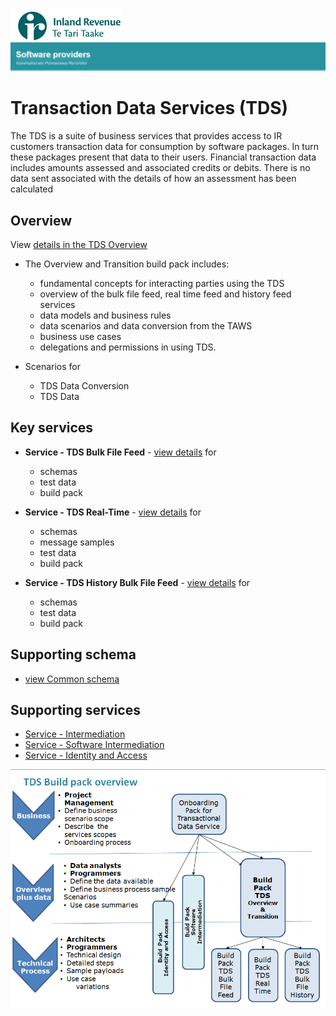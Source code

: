 ![IRD logo](../Images/IRlogo.gif)
![Software Dev](../Images/SoftwareDev.png)

Transaction Data Services (TDS) 
=======================================

The TDS is a suite of business services that provides access to IR customers transaction data for consumption by software packages.  In turn these packages present that data to their users. 
Financial transaction data includes amounts assessed and associated credits or debits.  There is no data sent associated with the details of how an assessment has been calculated

Overview
-------------

View [details in the TDS Overview](TDS%20Overview%20and%20Transition/Latest)

* The Overview and Transition build pack includes: 
	* fundamental concepts for interacting parties using the TDS
	* overview of the bulk file feed, real time feed and history feed services
	* data models and business rules
	* data scenarios and data conversion from the TAWS
	* business use cases
	* delegations and permissions in using TDS.

* Scenarios for 
	* TDS Data Conversion
	* TDS Data 

Key services
-------------

* **Service - TDS Bulk File Feed** - [view details](TDS%20Bulk%20File%20Feed/Latest/) for
	- schemas
	- test data
	- build pack
	
* **Service - TDS Real-Time** - [view details](TDS%20Real-Time/Latest/) for
	- schemas
	- message samples
	- test data
	- build pack
	
* **Service - TDS History Bulk File Feed** - [view details](TDS%20History%20Bulk%20File%20Feed/Latest/) for
	- schemas
	- test data
	- build pack
	
Supporting schema
-------------
* [view Common schema](../Schema%20-%20Common/Common.v1.xsd)

Supporting services
-------------
* [Service - Intermediation](../Service%20-%20Intermediation)
* [Service - Software Intermediation](../Service%20-%20Software%20Intermediation)
* [Service - Identity and Access](../Service%20-%20Identity%20and%20Access/Latest)

![TDS Build Packs](Images/TDSBuildPacks.PNG)
